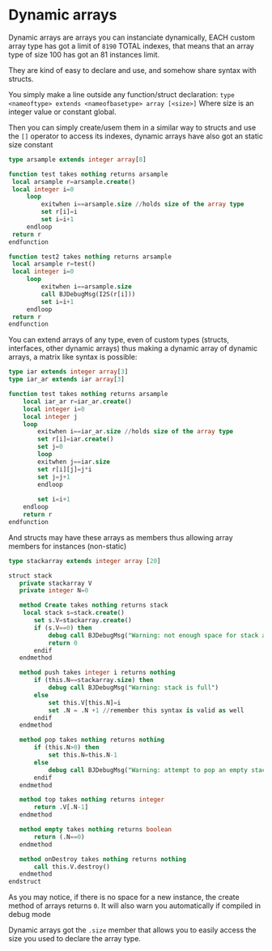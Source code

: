 # Dynamic arrays

Dynamic arrays are arrays you can instanciate dynamically, EACH custom array type has got a limit of `8190` TOTAL
indexes, that means that an array type of size 100 has got an 81 instances limit.

They are kind of easy to declare and use, and somehow share syntax with structs.

You simply make a line outside any function/struct declaration: `type <nameoftype> extends <nameofbasetype>
array [<size>]` Where size is an integer value or constant global.

Then you can simply create/usem them in a similar way to structs and use the `[]` operator to access its indexes,
dynamic arrays have also got an static size constant

```sql
type arsample extends integer array[8]

function test takes nothing returns arsample
 local arsample r=arsample.create()
 local integer i=0
     loop
         exitwhen i==arsample.size //holds size of the array type
         set r[i]=i
         set i=i+1
     endloop
 return r
endfunction

function test2 takes nothing returns arsample
 local arsample r=test()
 local integer i=0
     loop
         exitwhen i==arsample.size
         call BJDebugMsg(I2S(r[i]))
         set i=i+1
     endloop
 return r
endfunction
```

You can extend arrays of any type, even of custom types (structs, interfaces, other dynamic arrays) thus making a
dynamic array of dynamic arrays, a matrix like syntax is possible:

```sql
type iar extends integer array[3]
type iar_ar extends iar array[3]

function test takes nothing returns arsample
    local iar_ar r=iar_ar.create()
    local integer i=0
    local integer j
    loop
        exitwhen i==iar_ar.size //holds size of the array type
        set r[i]=iar.create()
        set j=0
        loop
        exitwhen j==iar.size
        set r[i][j]=j*i
        set j=j+1
        endloop
        
        set i=i+1
    endloop
    return r
endfunction
```

And structs may have these arrays as members thus allowing array members for instances (non-static)

```sql
type stackarray extends integer array [20]

struct stack
   private stackarray V
   private integer N=0

   method Create takes nothing returns stack
    local stack s=stack.create()
       set s.V=stackarray.create()
       if (s.V==0) then
           debug call BJDebugMsg("Warning: not enough space for stack array")
           return 0
       endif
   endmethod

   method push takes integer i returns nothing
       if (this.N==stackarray.size) then
           debug call BJDebugMsg("Warning: stack is full")
       else
           set this.V[this.N]=i
           set .N = .N +1 //remember this syntax is valid as well
       endif
   endmethod

   method pop takes nothing returns nothing
       if (this.N>0) then
           set this.N=this.N-1
       else
           debug call BJDebugMsg("Warning: attempt to pop an empty stack");
       endif
   endmethod

   method top takes nothing returns integer
       return .V[.N-1]
   endmethod

   method empty takes nothing returns boolean
       return (.N==0)
   endmethod

   method onDestroy takes nothing returns nothing
       call this.V.destroy()
   endmethod
endstruct
```

As you may notice, if there is no space for a new instance, the create method of arrays returns `0`. It will also warn
you automatically if compiled in debug mode

Dynamic arrays got the `.size` member that allows you to easily access the size you used to declare the array type.
